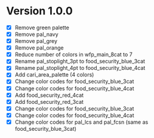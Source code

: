 # Version 1.0.0

- [X] Remove green palette
- [X] Remove pal_navy
- [X] Remove pal_grey
- [X] Remove pal_orange
- [X] Reduce number of colors in wfp_main_8cat to 7
- [X] Rename pal_stoplight_3pt to food_security_blue_3cat
- [X] Rename pal_stoplight_4pt to food_security_blue_4cat
- [X] Add cari_area_palette (4 colors)
- [X] Change color codes for food_security_blue_3cat
- [X] Change color codes for food_security_blue_4cat
- [X] Add food_security_red_4cat
- [X] Add food_security_red_3cat
- [X] Change color codes for food_security_blue_3cat
- [X] Change color codes for food_security_blue_4cat
- [X] Change color codes for pal_lcs and pal_fcsn (same as food_security_blue_3cat)
